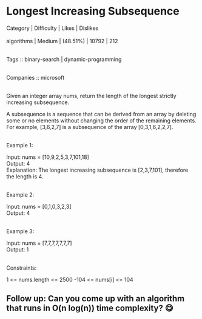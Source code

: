 # Longest Increasing Subsequence <br>
Category | Difficulty	| Likes |	Dislikes<br><br>
algorithms |	Medium | (48.51%) |	10792 |	212<br><br>

Tags :: binary-search | dynamic-programming<br><br>

Companies :: microsoft<br><br>

Given an integer array nums, return the length of the longest strictly increasing subsequence.<br>

A subsequence is a sequence that can be derived from an array by deleting some or no elements without changing the order of the remaining elements. <br>
For example, [3,6,2,7] is a subsequence of the array [0,3,1,6,2,2,7].<br><br>

 
Example 1:

Input: nums = [10,9,2,5,3,7,101,18]<br>
Output: 4<br>
Explanation: The longest increasing subsequence is [2,3,7,101], therefore the length is 4.<br><br>

Example 2:

Input: nums = [0,1,0,3,2,3]<br>
Output: 4<br><br>

Example 3:

Input: nums = [7,7,7,7,7,7,7]<br>
Output: 1<br><br>
 

Constraints:

1 <= nums.length <= 2500
-104 <= nums[i] <= 104
 

## Follow up: Can you come up with an algorithm that runs in O(n log(n)) time complexity? 😋

